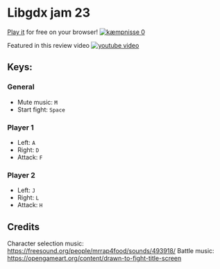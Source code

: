 # Libgdx jam 23

[Play it](https://sandramoen.itch.io/kampenisse) for free on your browser!
[![kæmpnisse 0](https://user-images.githubusercontent.com/4059636/209936614-67ab9b87-9e4a-4952-8682-ef5b69f7dd92.gif)](https://sandramoen.itch.io/kampenisse)

Featured in this review video
[![youtube video](https://user-images.githubusercontent.com/4059636/211168053-929607b2-c07d-4b93-9111-6b07d55fca0f.png)](https://youtu.be/FFeOobATpDM?t=4131)

## Keys:

### General

- Mute music: `M`
- Start fight: `Space`

### Player 1

- Left: `A`
- Right: `D`
- Attack: `F`

### Player 2

- Left: `J`
- Right: `L`
- Attack: `H`

## Credits

Character selection music: https://freesound.org/people/mrrap4food/sounds/493918/
Battle music: https://opengameart.org/content/drawn-to-fight-title-screen

